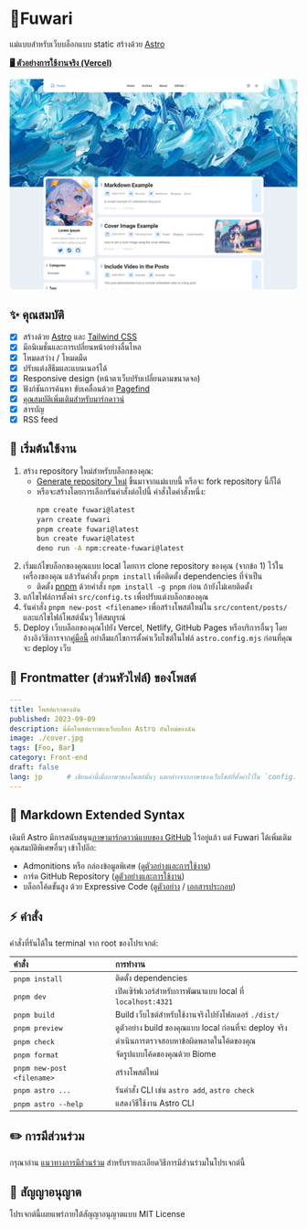 # 🍥Fuwari

แม่แบบสำหรับเว็บบล็อกแบบ static สร้างด้วย [Astro](https://astro.build)

[**🖥️ ตัวอย่างการใช้งานจริง (Vercel)**](https://fuwari.vercel.app)

![ภาพตัวอย่าง](https://raw.githubusercontent.com/saicaca/resource/main/fuwari/home.png)

## ✨ คุณสมบัติ

- [x] สร้างด้วย [Astro](https://astro.build) และ [Tailwind CSS](https://tailwindcss.com)
- [x] มีอนิเมชั่นและการเปลี่ยนหน้าอย่างลื่นไหล
- [x] โหมดสว่าง / โหมดมืด
- [x] ปรับแต่งสีธีมและแบนเนอร์ได้
- [x] Responsive design (หน้าตาเว็บปรับเปลี่ยนตามขนาดจอ)
- [x] ฟังก์ชันการค้นหา ขับเคลื่อนด้วย [Pagefind](https://pagefind.app/)
- [x] [คุณสมบัติเพิ่มเติมสำหรับมาร์กดาวน์](https://github.com/saicaca/fuwari/blob/main/docs/README.th.md#-markdown-extended-syntax)
- [x] สารบัญ
- [x] RSS feed

## 🚀 เริ่มต้นใช้งาน

1. สร้าง repository ใหม่สำหรับบล็อกของคุณ:
    - [Generate repository ใหม่](https://github.com/saicaca/fuwari/generate) ขึ้นมาจากแม่แบบนี้ หรือจะ fork repository นี้ก็ได้
    - หรือจะสร้างโดยการเลือกรันคำสั่งต่อไปนี้ คำสั่งใดคำสั่งหนึ่ง:
       ```sh
       npm create fuwari@latest
       yarn create fuwari
       pnpm create fuwari@latest
       bun create fuwari@latest
       deno run -A npm:create-fuwari@latest
       ```
2. เริ่มแก้ไขบล็อกของคุณแบบ local โดยการ clone repository ของคุณ (จากข้อ 1) ไว้ในเครื่องของคุณ แล้วรันคำสั่ง `pnpm install` เพื่อติดตั้ง dependencies ที่จำเป็น
    - ติดตั้ง [pnpm](https://pnpm.io) ด้วยคำสั่ง `npm install -g pnpm` ก่อน ถ้ายังไม่เคยติดตั้ง
3. แก้ไขไฟล์การตั้งค่า `src/config.ts` เพื่อปรับแต่งบล็อกของคุณ
4. รันคำสั่ง `pnpm new-post <filename>` เพื่อสร้างโพสต์ใหม่ใน `src/content/posts/` และแก้ไขไฟล์โพสต์นั้นๆ ให้สมบูรณ์
5. Deploy เว็บบล็อกของคุณไปยัง Vercel, Netlify, GitHub Pages หรือบริการอื่นๆ โดยอ้างอิงวิธีการจาก[คู่มือนี้](https://docs.astro.build/en/guides/deploy/) อย่าลืมแก้ไขการตั้งค่าเว็บไซต์ในไฟล์ `astro.config.mjs` ก่อนที่คุณจะ deploy เว็บ

## 📝 Frontmatter (ส่วนหัวไฟล์) ของโพสต์

```yaml
---
title: โพสต์แรกของฉัน
published: 2023-09-09
description: นี่คือโพสต์แรกของเว็บบล็อก Astro อันใหม่ของฉัน
image: ./cover.jpg
tags: [Foo, Bar]
category: Front-end
draft: false
lang: jp      # เขียนค่านี้เมื่อภาษาของโพสต์นั้นๆ แตกต่างจากภาษาของเว็บไซต์ที่ตั้งค่าไว้ใน `config.ts` เท่านั้น
---
```

## 🧩 Markdown Extended Syntax

เดิมที Astro มีการสนับสนุน[ภาษามาร์กดาวน์แบบของ GitHub](https://github.github.com/gfm/) ไว้อยู่แล้ว แต่ Fuwari ได้เพิ่มเติมคุณสมบัติพิเศษอื่นๆ เข้าไปอีก:

- Admonitions หรือ กล่องข้อมูลพิเศษ ([ดูตัวอย่างและการใช้งาน](https://fuwari.vercel.app/posts/markdown-extended/#admonitions))
- การ์ด GitHub Repository ([ดูตัวอย่างและการใช้งาน](https://fuwari.vercel.app/posts/markdown-extended/#github-repository-cards))
- บล็อกโค้ดขั้นสูง ด้วย Expressive Code ([ดูตัวอย่าง](https://fuwari.vercel.app/posts/expressive-code/) / [เอกสารประกอบ](https://expressive-code.com/))

## ⚡ คำสั่ง

คำสั่งที่รันได้ใน terminal จาก root ของโปรเจกต์:

| คำสั่ง                       | การทำงาน                                               |
|:---------------------------|:-------------------------------------------------------|
| `pnpm install`             | ติดตั้ง dependencies                                      |
| `pnpm dev`                 | เปิดเซิร์ฟเวอร์สำหรับการพัฒนาแบบ local ที่ `localhost:4321`    |
| `pnpm build`               | Build เว็บไซต์สำหรับใช้งานจริงไปยังโฟลเดอร์ `./dist/`         |
| `pnpm preview`             | ดูตัวอย่าง build ของคุณแบบ local ก่อนที่จะ deploy จริง         |
| `pnpm check`               | ดำเนินการตรวจสอบหาข้อผิดพลาดในโค้ดของคุณ                    |
| `pnpm format`              | จัดรูปแบบโค้ดของคุณด้วย Biome                               |
| `pnpm new-post <filename>` | สร้างโพสต์ใหม่                                            |
| `pnpm astro ...`           | รันคำสั่ง CLI เช่น `astro add`, `astro check`              |
| `pnpm astro --help`        | แสดงวิธีใช้งาน Astro CLI                                  |

## ✏️ การมีส่วนร่วม

กรุณาอ่าน [แนวทางการมีส่วนร่วม](https://github.com/saicaca/fuwari/blob/main/CONTRIBUTING.md) สำหรับรายละเอียดวิธีการมีส่วนร่วมในโปรเจกต์นี้

## 📄 สัญญาอนุญาต

โปรเจกต์นี้เผยแพร่ภายใต้สัญญาอนุญาตแบบ MIT License
